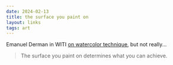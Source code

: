 ```yaml
---
date: 2024-02-13
title: the surface you paint on
layout: links
tags: art
---
```


Emanuel Derman in WITI [on watercolor technique](https://whyisthisinteresting.substack.com/p/the-brain-vs-heart-edition), but not really...

> The surface you paint on determines what you can achieve.
